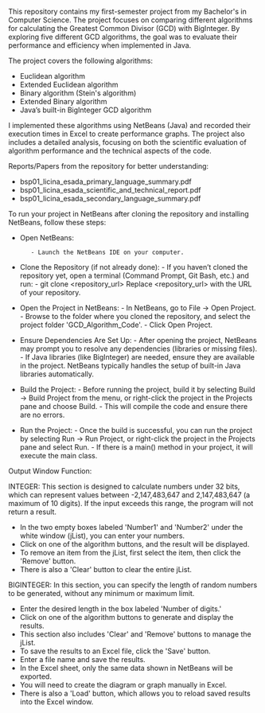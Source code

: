 This repository contains my first-semester project from my Bachelor's in Computer Science. The project focuses on comparing different algorithms for calculating the Greatest Common Divisor (GCD) with BigInteger. By exploring five different GCD algorithms, the goal was to evaluate their performance and efficiency when implemented in Java. 

The project covers the following algorithms:
- Euclidean algorithm
- Extended Euclidean algorithm
- Binary algorithm (Stein's algorithm)
- Extended Binary algorithm
- Java’s built-in BigInteger GCD algorithm

I implemented these algorithms using NetBeans (Java) and recorded their execution times in Excel to create performance graphs. The project also includes a detailed analysis, focusing on both the scientific evaluation of algorithm performance and the technical aspects of the code.

Reports/Papers from the repository for better understanding:

- bsp01_licina_esada_primary_language_summary.pdf
- bsp01_licina_esada_scientific_and_technical_report.pdf
- bsp01_licina_esada_secondary_language_summary.pdf


To run your project in NetBeans after cloning the repository and installing NetBeans, follow these steps:

- Open NetBeans:

         - Launch the NetBeans IDE on your computer.
- Clone the Repository (if not already done):
         - If you haven’t cloned the repository yet, open a terminal (Command Prompt, Git Bash, etc.) and run:
                  - git clone <repository_url>
                  Replace <repository_url> with the URL of your repository.
- Open the Project in NetBeans:
         - In NetBeans, go to File -> Open Project.
         - Browse to the folder where you cloned the repository, and select the project folder 'GCD_Algorithm_Code'.
         - Click Open Project.
- Ensure Dependencies Are Set Up:
         - After opening the project, NetBeans may prompt you to resolve any dependencies (libraries or missing files).
         - If Java libraries (like BigInteger) are needed, ensure they are available in the project. NetBeans typically handles the setup of built-in Java libraries automatically.
- Build the Project:
         - Before running the project, build it by selecting Build -> Build Project from the menu, or right-click the project in the Projects pane and choose Build.
         - This will compile the code and ensure there are no errors.
- Run the Project:
         - Once the build is successful, you can run the project by selecting Run -> Run Project, or right-click the project in the Projects pane and select Run.
         - If there is a main() method in your project, it will execute the main class.


Output Window Function: 

INTEGER:
This section is designed to calculate numbers under 32 bits, which can represent values between -2,147,483,647 and 2,147,483,647 (a maximum of 10 digits). 
If the input exceeds this range, the program will not return a result.

- In the two empty boxes labeled 'Number1' and 'Number2' under the white window (jList), you can enter your numbers.
- Click on one of the algorithm buttons, and the result will be displayed.
- To remove an item from the jList, first select the item, then click the 'Remove' button.
- There is also a 'Clear' button to clear the entire jList.


BIGINTEGER:
In this section, you can specify the length of random numbers to be generated, without any minimum or maximum limit.

- Enter the desired length in the box labeled 'Number of digits.'
- Click on one of the algorithm buttons to generate and display the results.
- This section also includes 'Clear' and 'Remove' buttons to manage the jList.
- To save the results to an Excel file, click the 'Save' button.
- Enter a file name and save the results.
- In the Excel sheet, only the same data shown in NetBeans will be exported.
- You will need to create the diagram or graph manually in Excel.
- There is also a 'Load' button, which allows you to reload saved results into the Excel window.
